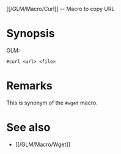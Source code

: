 [[/GLM/Macro/Curl]] -- Macro to copy URL

# Synopsis

GLM:

~~~
#curl <url> <file>
~~~

# Remarks

This is synonym of the `#wget` macro.

# See also

* [[/GLM/Macro/Wget]]
